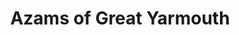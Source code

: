 ---
title: "Azams of Great Yarmouth"
url: /great-yarmouth/azams-of-great-yarmouth/
shop: Kleidung
---